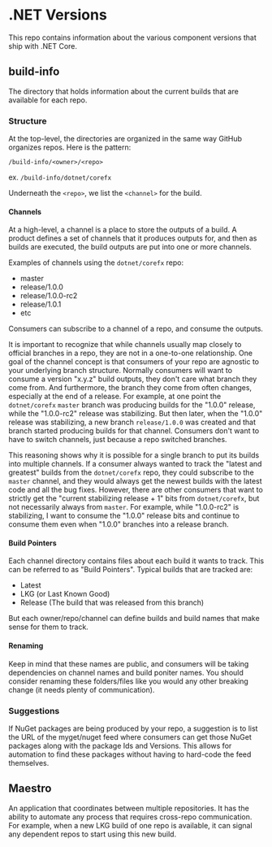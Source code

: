 # .NET Versions
This repo contains information about the various component versions that ship with .NET Core. 

## build-info
The directory that holds information about the current builds that are available for each repo.

### Structure

At the top-level, the directories are organized in the same way GitHub organizes repos. Here is the pattern:

`/build-info/<owner>/<repo>`

ex. `/build-info/dotnet/corefx`

Underneath the `<repo>`, we list the `<channel>` for the build.

#### Channels

At a high-level, a channel is a place to store the outputs of a build. A product defines a set of channels
that it produces outputs for, and then as builds are executed, the build outputs are put into one or more
channels.

Examples of channels using the `dotnet/corefx` repo:

- master
- release/1.0.0
- release/1.0.0-rc2
- release/1.0.1
- etc

Consumers can subscribe to a channel of a repo, and consume the outputs.

It is important to recognize that while channels usually map closely to official branches in a repo, they
are not in a one-to-one relationship. One goal of the channel concept is that consumers of your repo are
agnostic to your underlying branch structure. Normally consumers will want to consume a version "x.y.z"
build outputs, they don't care what branch they come from. And furthermore, the branch they come from often changes,
especially at the end of a release. For example, at one point the `dotnet/corefx` `master` branch was producing
builds for the "1.0.0" release, while the "1.0.0-rc2" release was stabilizing. But then later, when the "1.0.0" release
was stabilizing, a new branch `release/1.0.0` was created and that branch started producing builds for that channel.
Consumers don't want to have to switch channels, just because a repo switched branches.

This reasoning shows why it is possible for a single branch to put its builds into multiple channels. If a consumer
always wanted to track the "latest and greatest" builds from the `dotnet/corefx` repo, they could subscribe to the
`master` channel, and they would always get the newest builds with the latest code and all the bug fixes. However,
there are other consumers that want to strictly get the "current stabilizing release + 1" bits from `dotnet/corefx`,
but not necessarily always from `master`. For example, while "1.0.0-rc2" is stabilizing, I want to consume the "1.0.0"
release bits and continue to consume them even when "1.0.0" branches into a release branch.

#### Build Pointers

Each channel directory contains files about each build it wants to track. This can be referred to as "Build Pointers".
Typical builds that are tracked are:

- Latest
- LKG (or Last Known Good)
- Release (The build that was released from this branch)

But each owner/repo/channel can define builds and build names that make sense for them to track.

#### Renaming

Keep in mind that these names are public, and consumers will be taking dependencies on channel names and build poniter names.
You should consider renaming these folders/files like you would any other breaking change (it needs plenty of communication). 

### Suggestions

If NuGet packages are being produced by your repo, a suggestion is to list the URL of the myget/nuget feed where
consumers can get those NuGet packages along with the package Ids and Versions. This allows for automation to find
these packages without having to hard-code the feed themselves. 

## Maestro

An application that coordinates between multiple repositories. It has the ability to automate any process
that requires cross-repo communication. For example, when a new LKG build of one repo is available, it can
signal any dependent repos to start using this new build.
 

